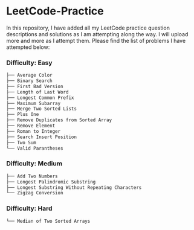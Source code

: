 # LeetCode-Practice
In this repository, I have added all my LeetCode practice question descriptions and solutions as I am attempting along the way. I will upload more and more as I attempt them. Please find the list of problems I have attempted below:

### Difficulty: Easy

```sh
├── Average Color
├── Binary Search
├── First Bad Version
├── Length of Last Word
├── Longest Common Prefix
├── Maximum Subarray
├── Merge Two Sorted Lists
├── Plus One
├── Remove Duplicates from Sorted Array
├── Remove Element
├── Roman to Integer
├── Search Insert Position
├── Two Sum
└── Valid Parantheses
```

### Difficulty: Medium

```sh
├── Add Two Numbers
├── Longest Palindromic Substring
├── Longest Substring Without Repeating Characters
└── Zigzag Conversion
```

### Difficulty: Hard

```sh
└── Median of Two Sorted Arrays
```